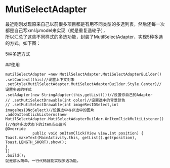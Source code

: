 # MutiSelectAdapter

最近刚刚发现原来自己以前很多项目都是有用不同类型的多选列表，然后还每一次都是自己写xml与model来实现（就是重复造轮子），<br>
所以汇总了这些不同样式的多选功能，封装了MutilSelectAdapter，实现5种多选的方式。如下图：<br>

5种多选方式<br>
 
##使用
```
mutilSelectAdapter =new MutilSelectAdapter.MutiSelectAdapterBuilder()
.setContext(this)//设置上下文对象
.setStyle(MutilSelectAdapter.MutiSelectAdapterBuilder.Style.Center)//设置多选的样式
.setAdapter(new StringAdapter(this,getList()))//设置你自己的Adapter
// .setMutiSelectDrawable(int color)//设置选中的背景颜色
// .setMutiSelectDrawable(int imageResIDSelect,int imageResIDNoSelect)//设置选中与非选中的图片
.addOnItemClickListerns(new MutilSelectAdapter.MutiSelectAdapterBuilder.OnItemClickMultiListener() {//在非多选状态下的item点击监听
@Override
            public void onItemClick(View view,int position) {
Toast.makeText(MainActivity.this, getList().get(position), Toast.LENGTH_SHORT).show();
}
})
.build();
就是那么简单，一行代码就能实现多选功能。
